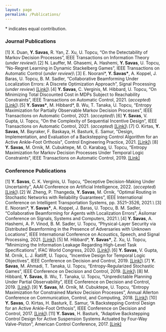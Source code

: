 ```yaml
---
layout: page
permalink: /Publications/
---
```

\* indicates equal contribution.

### Journal Publications
[1] X. Duan, **Y. Savas**, R. Yan, Z. Xu, U. Topcu, “On the Detectability of Markov Decision Processes”, IEEE Transactions on Information Theory (_under review_)\\
[2] N. Lauffer, M. Ghasemi, A. Hashemi, **Y. Savas**, U. Topcu, “No-Regret Learning in Dynamic Stackelberg Games”, IEEE Transactions on Automatic Control (_under review_)\\
[3] E. Noorani\*, **Y. Savas\***, A. Koppel, J. Baras, U. Topcu, B. M. Sadler,  “Collaborative Beamforming Under Localization Errors: A Discrete Optimization Approach”, Signal Processing (_under review_) [[Link]](https://128.84.4.35/abs/2003.12637)\\
[4] **Y. Savas**, C. Verginis, M. Hibbard, U. Topcu, “On Minimizing Total Discounted Cost in MDPs Subject to Reachability Constraints”, IEEE Transactions on Automatic Control, 2021. (_accepted_) [[Link]](https://arxiv.org/abs/2103.09295)\\
[5] **Y. Savas\***, M. Hibbard\*, B. Wu, T. Tanaka, U. Topcu, “Entropy Maximization for Partially Observable Markov Decision Processes”, IEEE Transactions on Automatic Control, 2021. (_accepted_)\\
[6] **Y. Savas**, V. Gupta, U. Topcu, “On the Complexity of Sequential Incentive Design”, IEEE Transactions on Automatic Control, 2021. (_accepted_) [[Link]](https://arxiv.org/abs/2007.08548)\\
[7] O. Kirtas, **Y. Savas**, M. Bayraker, F. Baskaya, H. Basturk, E. Samur, "Design, Implementation, and Evaluation of a Backstepping Control Algorithm for an Active Ankle–Foot Orthosis", Control Engineering Practice, 2021. [[Link]](https://www.sciencedirect.com/science/article/pii/S0967066120302379?casa_token=F8itL6FzVB0AAAAA:3hGTCY8unnQUcDaeo1kSy5-obnNJqTb2VZI5b3t_G-IHtWVVTXAxo22EDNyjUjY5NJFNZ4zAHik)\\
[8] **Y. Savas**, M. Ornik, M. Cubuktepe, M. O. Karabag, U. Topcu, “Entropy Maximization for Markov Decision Processes Under Temporal Logic Constraints”, IEEE Transactions on Automatic Control, 2019. [[Link]](https://arxiv.org/abs/1807.03223)

### Conference Publications
[1] **Y. Savas**, C. K. Verginis, U. Topcu, “Deceptive Decision-Making Under Uncertainty”, AAAI Conference on Artificial Intelligence, 2022. (_accepted_) [[Link]](https://arxiv.org/abs/2109.06740)\\
[2] W. Zheng, P. Thangeda, **Y. Savas**, M. Ornik, “Optimal Routing in Stochastic Networks with Reliability Guarantees”, IEEE International Conference on Intelligent Transportation Systems, pp. 3521–3526, 2021.\\
[3] E. Noorani\*, **Y. Savas\***, A. Koppel, J. Baras, U. Topcu, B. M. Sadler, “Collaborative Beamforming for Agents with Localization Errors”, Asilomar Conference on Signals, Systems and Computers, 2021.\\
[4] **Y. Savas**, A. Hashemi, A. P. Vinod, B. M. Sadler, U. Topcu, “Physical-Layer Security via Distributed Beamforming in the Presence of Adversaries with Unknown Locations”, IEEE International Conference on Acoustics, Speech, and Signal Processing, 2021. [[Link]](https://arxiv.org/abs/2103.00630)\\
[5] M. Hibbard\*, **Y. Savas\***, Z. Xu, U. Topcu, “Minimizing the Information Leakage Regarding High-Level Task Specifications”, IFAC World Congress, 2020. [[Link]](https://www.sciencedirect.com/science/article/pii/S2405896320330287)\\
[6] **Y. Savas**, V. Gupta, M. Ornik, L. J. Ratliff, U. Topcu, “Incentive Design for Temporal Logic Objectives”, IEEE Conference on Decision and Control, 2019. [[Link]](https://arxiv.org/abs/1903.07752)\\
[7] **Y. Savas**, M. Ahmadi, T. Tanaka, U. Topcu, “Entropy-Regularized Stochastic Games”, IEEE Conference on Decision and Control, 2019. [[Link]](https://arxiv.org/abs/1907.11543)\\
[8] M. Hibbard, **Y. Savas**, B. Wu, T. Tanaka, U. Topcu, “Unpredictable Planning Under Partial Observability”, IEEE Conference on Decision and Control, 2019. [[Link]](https://arxiv.org/abs/1903.07665)\\
[9] **Y. Savas**, M. Ornik, M. Cubuktepe, U. Topcu, “Entropy Maximization for Constrained Markov Decision Processes”, Annual Allerton Conference on Communication, Control, and Computing, 2018. [[Link]](https://ieeexplore.ieee.org/abstract/document/8636066)\\
[10] **Y. Savas**, O. Kirtas, H. Basturk, E. Samur, “A Backstepping Control Design for an Active Ankle-Foot Orthosis”, IEEE Conference on Decision and Control, 2017. [[Link]](https://ieeexplore.ieee.org/abstract/document/8263676)\\
[11] **Y. Savas**, H. Basturk, “Adaptive Backstepping Control Design for Active Suspension Systems Actuated by Four-Way Valve-Piston”, American Control Conference, 2017. [[Link]](https://ieeexplore.ieee.org/abstract/document/7962992)

